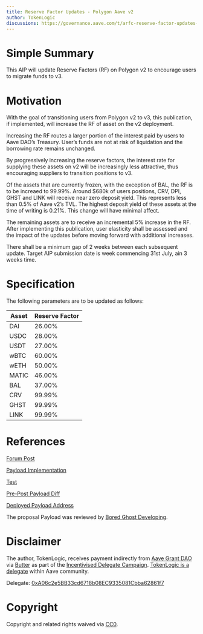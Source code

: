 ```yaml
---
title: Reserve Factor Updates - Polygon Aave v2
author: TokenLogic
discussions: https://governance.aave.com/t/arfc-reserve-factor-updates-polygon-aave-v2/13937
---
```


# Simple Summary

This AIP will update Reserve Factors (RF) on Polygon v2 to encourage users to migrate funds to v3.

# Motivation

With the goal of transitioning users from Polygon v2 to v3, this publication, if implemented, will increase the RF of asset on the v2 deployment.

Increasing the RF routes a larger portion of the interest paid by users to Aave DAO’s Treasury. User’s funds are not at risk of liquidation and the borrowing rate remains unchanged.

By progressively increasing the reserve factors, the interest rate for supplying these assets on v2 will be increasingly less attractive, thus encouraging suppliers to transition positions to v3.

Of the assets that are currently frozen, with the exception of BAL, the RF is to be increaed to 99.99%. Around $680k of users positions, CRV, DPI, GHST and LINK will receive near zero deposit yield. This represents less than 0.5% of Aave v2’s TVL. The highest deposit yield of these assets at the time of writing is 0.21%. This change will have minimal affect.

The remaining assets are to receive an incremental 5% increase in the RF. After implementing this publication, user elasticity shall be assessed and the impact of the updates before moving forward with additional increases.

There shall be a minimum gap of 2 weeks between each subsequent update. Target AIP submission date is week commencing 31st July, ain 3 weeks time.

# Specification

The following parameters are to be updated as follows:

|Asset|Reserve Factor |
|---|---|
|DAI|26.00%|
|USDC|28.00%|
|USDT|27.00%|
|wBTC|60.00%|
|wETH|50.00%|
|MATIC|46.00%|
|BAL|37.00%|
|CRV|99.99%|
|GHST|99.99%|
|LINK|99.99%|


# References

[Forum Post](https://governance.aave.com/t/arfc-reserve-factor-updates-polygon-aave-v2/13937)

[Payload Implementation](https://github.com/defijesus/aave-proposals/blob/reserve-factor-polygon-v2/src/AaveV2PolygonReserveFactorUpdate_20230717/AaveV2PolygonReserveFactorUpdate_20230717.sol)

[Test](https://github.com/defijesus/aave-proposals/blob/reserve-factor-polygon-v2/src/AaveV2PolygonReserveFactorUpdate_20230717/AaveV2PolygonReserveFactorUpdate_20230717.t.sol)

[Pre-Post Payload Diff](https://github.com/defijesus/aave-proposals/blob/reserve-factor-polygon-v2/diffs/preTestPolygonReserveFactorUpdate20230717_postTestPolygonReserveFactorUpdate20230717.md)

[Deployed Payload Address](TODO)

The proposal Payload was reviewed by [Bored Ghost Developing](https://bgdlabs.com/).

# Disclaimer

The author, TokenLogic, receives payment indirectly from [Aave Grant DAO](https://twitter.com/AaveGrants) via [Butter](https://twitter.com/butterymoney) as part of the [Incentivised Delegate Campaign](https://governance.aave.com/t/temp-check-incentivized-delegate-campaign-3-month/11732). [TokenLogic is a delegate](https://governance.aave.com/t/tokenlogic-delegate-platform/12516) within Aave community. 

Delegate: [0xA06c2e5BB33cd6718b08EC9335081Cbba62861f7](https://app.aave.com/governance/)

# Copyright

Copyright and related rights waived via [CC0](https://creativecommons.org/publicdomain/zero/1.0/).